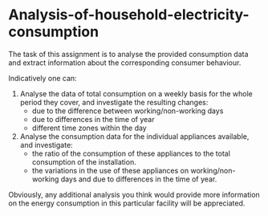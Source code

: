 # Analysis-of-household-electricity-consumption
The task of this assignment is to analyse the provided consumption data and extract information about the corresponding consumer behaviour.

Indicatively one can:
1. Analyse the data of total consumption on a weekly basis for the whole period they cover, and investigate the resulting changes:
   - due to the difference between working/non-working days
   - due to differences in the time of year
   - different time zones within the day
2. Analyse the consumption data for the individual appliances available, and investigate:
   - the ratio of the consumption of these appliances to the total consumption of the installation.
   - the variations in the use of these appliances on working/non-working days and due to differences in the time of year.
  
Obviously, any additional analysis you think would provide more information on the energy consumption in this particular facility will be appreciated.
